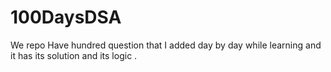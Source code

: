 # 100DaysDSA
We repo Have hundred question that I added day by day while learning and it has its solution and its logic .
